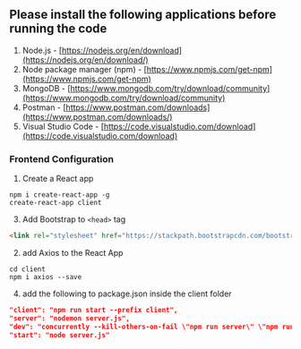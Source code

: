 ## Please install the following applications before running the code

1. Node.js - [https://nodejs.org/en/download](https://nodejs.org/en/download/)
2. Node package manager (npm) - [https://www.npmjs.com/get-npm](https://www.npmjs.com/get-npm)
3. MongoDB - [https://www.mongodb.com/try/download/community](https://www.mongodb.com/try/download/community)
4. Postman - [https://www.postman.com/downloads](https://www.postman.com/downloads/)
5. Visual Studio Code - [https://code.visualstudio.com/download](https://code.visualstudio.com/download)


### Frontend Configuration

1. Create a React app

```
npm i create-react-app -g
create-react-app client
```

3. Add Bootstrap to `<head>` tag 


```html
<link rel="stylesheet" href="https://stackpath.bootstrapcdn.com/bootstrap/4.1.3/css/bootstrap.min.css" integrity="sha384-MCw98/SFnGE8fJT3GXwEOngsV7Zt27NXFoaoApmYm81iuXoPkFOJwJ8ERdknLPMO" crossorigin="anonymous">
```

2. add Axios to the React App

```
cd client
npm i axios --save
```

4. add the following to package.json inside the client folder

```json
"client": "npm run start --prefix client",
"server": "nodemon server.js",
"dev": "concurrently --kill-others-on-fail \"npm run server\" \"npm run client\"",
"start": "node server.js"
```